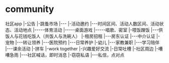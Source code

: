 # community
社区app
|-公告
|-跳蚤市场
|---
|-活动邀约
|---时间区间、活动人数区间、活动状态、活动地点
|-----体育活动
|-----桌面游戏
|-----唱歌、密室
|-喂饭蹭饭
|---供饭人与花钱吃饭人（共饭人与洗碗人）
|-租房招租
|---房东认证
|---中介认证
|-宠物
|---转让领养
|---医院预约
|---日常养护
|-幼儿
|---家教兼职
|---学习陪伴
|---课余活动
|-拼车
|-work together
|-兴趣爱好交流
|-日常吐槽
|-社区周边
|-嘈嘈急雨
|---社区喊话，即时消息
|-窃窃私语
|---私信，点对点
